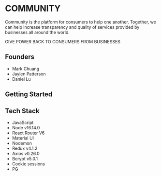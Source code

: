 # COMMUNITY

Community is the platform for consumers to help one another. Together, we can help increase transparency and quality of services provided by businesses all around the world.

GIVE POWER BACK TO CONSUMERS FROM BUSINESSES

## Founders

- Mark Chuang 
- Jaylen Patterson 
- Daniel Lu

## Getting Started

## Tech Stack

- JavaScript 
- Node v16.14.0
- React Router V6 
- Material UI 
- Nodemon
- Redux v4.1.2
- Axios v0.26.0
- Bcrypt v5.0.1
- Cookie sessions
- PG